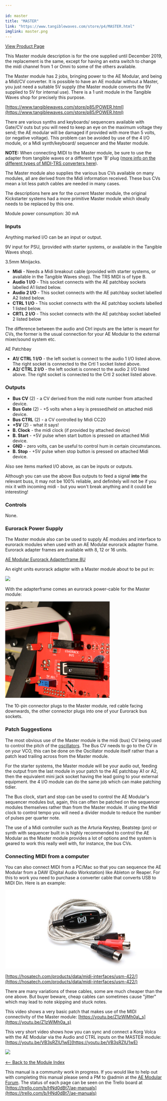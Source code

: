 ```yaml
---

id: master
title: "MASTER"
link: "https://www.tangiblewaves.com/store/p4/MASTER.html"
imglink: master.png
---
```



[View Product Page](https://www.tangiblewaves.com/store/p4/MASTER.html)

This Master module description is for the one supplied until December 2019, the replacement is the same, except for having an extra switch to change the midi channel from 1 or Omni to some of the others available.

The Master module has 2 jobs, bringing power to the AE Modular, and being a Midi/CV converter. It is possible to have an AE modular without a Master, you just need a suitable 5V supply (the Master module converts the 9V supplied to 5V for internal use). There is a 1 unit module in the Tangible Waves shop for precisely this purpose.

[https://www.tangiblewaves.com/store/p85/POWER.html](https://www.tangiblewaves.com/store/p85/POWER.html)

There are various synths and keyboards/ sequencers available with Gate/CV outs but you will need to keep an eye on the maximum voltage they send; the AE modular will be damaged if provided with more than 5 volts, (or negative voltage). This problem can be avoided by use of the 4 I/O module, or a Midi synth/keyboard/ sequencer and the Master module.

**NOTE:** When connecting MIDI to the Master module, be sure to use the adapter from tangible waves or a different type 'B' plug ([more info on the different types of MIDI-TRS converters here](https://minimidi.world/#types)).

The Master module also supplies the various bus CVs available on many modules, all are derived from the Midi information received. These bus CVs mean a lot less patch cables are needed in many cases.

The descriptions here are for the current Master module, the original Kickstarter systems had a more primitive Master module which ideally needs to be replaced by this one.

Module power consumption: 30 mA

### Inputs

Anything marked I/O can be an input or output.

9V input for PSU, (provided with starter systems, or available in the Tangible Waves shop).

3.5mm Minijacks.

*   **Midi** - Needs a Midi breakout cable (provided with starter systems, or available in the Tangible Waves shop). The TRS MIDI is of type B.
*   **Audio 1 I/O** - This socket connects with the AE patchbay sockets labelled A1 listed below.
*   **Audio 2 I/O** - This socket connects with the AE patchbay socket labelled A2 listed below.
*   **CTRL 1 I/O** - This socket connects with the AE patchbay sockets labelled 1 listed below.
*   **CRTL 2 I/O** - This socket connects with the AE patchbay socket labelled 2 listed below

The difference between the audio and Ctrl inputs are the latter is meant for CVs, the former is the usual connection for your AE Modular to the external mixer/sound system etc.

AE Patchbay

*   **A1/ CTRL 1 I/O** - the left socket is connect to the audio 1 I/O listed above. The right socket is connected to the Crtl 1 socket listed above.
*   **A2/ CTRL 2 I/O** - the left socket is connect to the audio 2 I/O listed above. The right socket is connected to the Crtl 2 socket listed above.

### Outputs

*   **Bus CV** (2) - a CV derived from the midi note number from attached device.
*   **Bus Gate** (2) - +5 volts when a key is pressed/held on attached midi device.
*   **Bus CTRL** (2) - a CV controlled by Midi CC20
*   **+5V** (2) - what it says!
*   **B. Clock** - the midi clock (if provided by attached device)
*   **B. Start** - +5V pulse when start button is pressed on attached Midi device.
*   **GND** - zero volts, can be useful to control hum in certain circumstances.
*   **B. Stop** - +5V pulse when stop button is pressed on attached Midi device.

Also see items marked I/O above, as can be inputs or outputs.

Although you can use the above Bus outputs to feed a signal **into** the relevant buss, it may not be 100% reliable, and definitely will not be if you mix it with incoming midi - but you won't break anything and it could be interesting!

### Controls

None.

### Eurorack Power Supply

The Master module also can be used to supply AE modules and interface to eurorack modules when used with an AE Modular eurorack adapter frame. Eurorack adapter frames are available with 8, 12 or 16 units.

[AE Modular Eurorack Adapterframe 8U](https://www.tangiblewaves.com/store/p48/AE_modular_Eurorack_adapter_frame_8U.html)

An eight units eurorack adapter with a Master module about to be put in:

![](/images/8-units-adapter-frame.png)

With the adapterframe comes an eurorack power-cable for the Master module:

![](/images/master-eurorack-power.png)

The 10-pin connector plugs to the Master module, red cable facing downwards, the other connector plugs into one of your Eurorack bus sockets.

### Patch Suggestions

The most obvious use of the Master module is the midi (bus) CV being used to control the pitch of the [oscillators](https://wiki.aemodular.com/pmwiki.php/AeManual/2OSCD). The Bus CV needs to go to the CV in on your VCO, this can be done on the Oscillator module itself rather than a patch lead trailing across from the Master module.

For the starter systems, the Master module will be your audio out, feeding the output from the last module in your patch to the AE patchbay A1 or A2, then the equivalent mini jack socket having the lead going to your external equipment. the 4 I/O module can do the same job which can make patching tidier.

The Bus clock, start and stop can be used to control the AE Modular's sequencer modules but, again, this can often be patched on the sequencer modules themselves rather than from the Master module. If using the Midi clock to control tempo you will need a divider module to reduce the number of pulses per quarter note.

The use of a Midi controller such as the Arturia Keystep, Beatstep (pro) or synth with sequencer built in is highly recommended to control the AE Modular as the Master module provides a lot of options and the system is geared to work this really well with, for instance, the bus CVs.

### Connecting MIDI from a computer

You can also connect MIDI from a PC/Mac so that you can sequence the AE Modular from a DAW (Digital Audio Workstation) like Ableton or Reaper. For this to work you need to purchase a converter cable that converts USB to MIDI Din. Here is an example:

![](/images/usbmidicable.jpg)

[https://hosatech.com/products/data/midi-interfaces/usm-422/](https://hosatech.com/products/data/midi-interfaces/usm-422/)

There are many variations of these cables, some are much cheaper than the one above. But buyer beware, cheap cables can sometimes cause "jitter" which may lead to note skipping and stuck notes.

This video shows a very basic patch that makes use of the MIDI connectivity of the Master module: [https://youtu.be/Z1zWIMh0a\_s](https://youtu.be/Z1zWIMh0a_s)

This very short video shows how you can sync and connect a Korg Volca with the AE Modular via the Audio and CTRL inputs on the MASTER module: [https://youtu.be/VB3sRZlU1wE](https://youtu.be/VB3sRZlU1wE)

[![](/images/th00---master.png.jpg)](https://wiki.aemodular.com/uploads/AeManual/MASTER/master.png "master")

[<-- Back to the Module Index](https://wiki.aemodular.com/pmwiki.php/AeManual/Modules)

This manual is a community work in progress. If you would like to help out with completing this manual please send a PM to @admin at the [AE Modular Forum](http://forum.aemodular.com). The status of each page can be seen on the Trello board at [https://trello.com/b/HNd0dBt7/ae-manuals](https://trello.com/b/HNd0dBt7/ae-manuals)